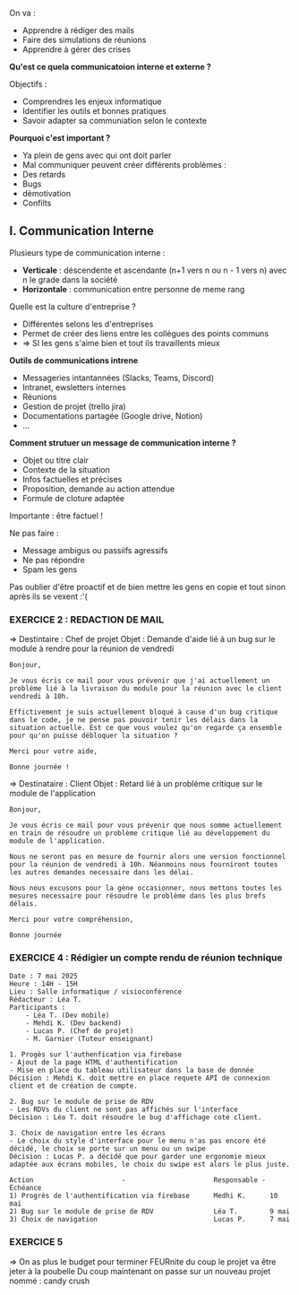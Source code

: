 On va :
- Apprendre à rédiger des mails
- Faire des simulations de réunions
- Apprendre à gérer des crises


**Qu'est ce quela communicatoion interne et externe ?**

Objectifs : 
- Comprendres les enjeux informatique
- Identifier les outils et bonnes pratiques
- Savoir adapter sa communiation selon le contexte

**Pourquoi c'est important ?**
- Ya plein de gens avec qui ont doit parler
- Mal communiquer peuvent créer différents problèmes :
- Des retards
- Bugs
- démotivation
- Confilts

## I. Communication Interne

Plusieurs type de communication interne :
- **Verticale** : déscendente et ascendante (n+1 vers n ou n - 1 vers n) avec n le grade dans la société
- **Horizontale** : communication entre personne de meme rang

Quelle est la culture d'entreprise ?
- Différentes selons les d'entreprises
- Permet de créer des liens entre les collègues des points communs
- => SI les gens s'aime bien et tout ils travaillents mieux

**Outils de communications intrene**
- Messageries intantannées (Slacks, Teams, Discord)
- Intranet, ewsletters internes
- Réunions
- Gestion de projet (trello jira)
- Documentations partagée (Google drive, Notion)
- ...

**Comment strutuer un message de communication interne ?**
- Objet ou titre clair
- Contexte de la situation
- Infos factuelles et précises
- Proposition, demande au action attendue
- Formule de cloture adaptée

Importante : être factuel ! 

Ne pas faire :
- Message ambigus ou passiifs agressifs
- Ne pas répondre
- Spam les gens

Pas oublier d'être proactif et de bien mettre les gens en copie et tout sinon après ils se vexent :'(

###  EXERCICE 2 : REDACTION DE MAIL

=> Destintaire : Chef de projet
Objet :  Demande d'aide lié à un bug sur le module à rendre pour la réunion de vendredi
```
Bonjour,

Je vous écris ce mail pour vous prévenir que j'ai actuellement un problème lié à la livraison du module pour la réunion avec le client vendredi à 10h.

Effictivement je suis actuellement bloqué à cause d'un bug critique dans le code, je ne pense pas pouvoir tenir les délais dans la situation actuelle. Est ce que vous voulez qu'on regarde ça ensemble pour qu'on puisse débloquer la situation ?

Merci pour votre aide, 

Bonne journée !
```

=> Destinataire : Client
Objet :  Retard lié à un probléme critique sur le module de l'application
```
Bonjour,

Je vous écris ce mail pour vous prévenir que nous somme actuellement en train de résoudre un problème critique lié au développement du module de l'application.

Nous ne seront pas en mesure de fournir alors une version fonctionnel pour la réunion de vendredi à 10h. Néanmoins nous fourniront toutes les autres demandes necessaire dans les délai.

Nous nous excusons pour la gène occasionner, nous mettons toutes les mesures necessaire pour résoudre le problème dans les plus brefs délais.

Merci pour votre compréhension,

Bonne journée
```


###  EXERCICE 4 : Rédigier un compte rendu de réunion technique

```
Date : 7 mai 2025
Heure : 14H - 15H
Lieu : Salle informatique / visioconférence
Rédacteur : Léa T.
Participants :
	- Léa T. (Dev mobile)
	- Mehdi K. (Dev backend)
	- Lucas P. (Chef de projet)
	- M. Garnier (Tuteur enseignant)

1. Progès sur l'authenfication via firebase 
- Ajout de la page HTML d'authentification
- Mise en place du tableau utilisateur dans la base de donnée
Décision : Mehdi K. doit mettre en place requete API de connexion client et de création de compte.

2. Bug sur le module de prise de RDV
- Les RDVs du client ne sont pas affichés sur l'interface
Décision : Léa T. doit résoudre le bug d'affichage coté client.

3. Choix de navigation entre les écrans
- Le choix du style d'interface pour le menu n'as pas encore été décidé, le choix se porte sur un menu ou un swipe
Décision : Lucas P. a décidé que pour garder une ergonomie mieux adaptée aux écrans mobiles, le choix du swipe est alors le plus juste.

Action                      -                      Responsable - Échéance 
1) Progrès de l'authentification via firebase      Medhi K.      10 mai
2) Bug sur le module de prise de RDV               Léa T.        9 mai
3) Choix de navigation                             Lucas P.      7 mai
```


###  EXERCICE 5

=> On as plus le budget pour terminer FEURnite du coup le projet va être jeter à la poubelle
Du coup maintenant on passe sur un nouveau projet nommé : candy crush
